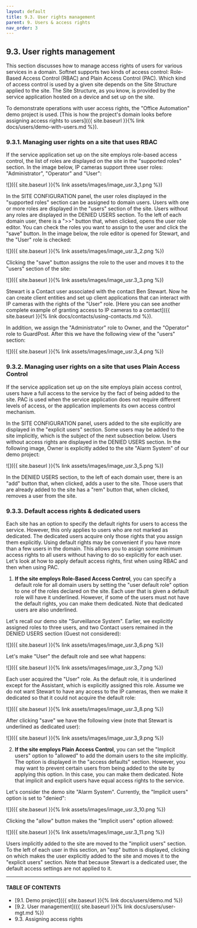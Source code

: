 ```yaml
---
layout: default
title: 9.3. User rights management
parent: 9. Users & access rights
nav_order: 3
---
```


## 9.3. User rights management

This section discusses how to manage access rights of users for various services in a domain. Softnet supports two kinds of access control: Role-Based Access Control (RBAC) and Plain Access Control (PAC). Which kind of access control is used by a given site depends on the Site Structure applied to the site. The Site Structure, as you know, is provided by the service application hosted on a device and set up on the site.  

To demonstrate operations with user access rights, the "Office Automation" demo project is used. [This is how the project's domain looks before assigning access rights to users]({{ site.baseurl }}{% link docs/users/demo-with-users.md %}).

### 9.3.1. Managing user rights on a site that uses RBAC

If the service application set up on the site employs role-based access control, the list of roles are displayed on the site in the "<span class="text-blue">supported roles</span>" section. In the image below, IP cameras support three user roles: "<span class="text-role">Administrator</span>", "<span class="text-role">Operator</span>" and "<span class="text-role">User</span>": 

![]({{ site.baseurl }}{% link assets/images/image_usr.3_1.png %})

In the <span class="header-green">SITE CONFIGURATION</span> panel, the user roles displayed in the "<span class="text-blue">supported roles</span>" section can be assigned to domain users. Users with one or more roles are displayed in the "<span class="text-blue">users</span>" section of the site. Users without any roles are displayed in the <span class="text-red">DENIED USERS</span> section. To the left of each domain user, there is a "<span class="text-cyan">&gt;&gt;</span>" button that, when clicked, opens the user role editor. You can check the roles you want to assign to the user and click the "<span class="text-green">save</span>" button. In the image below, the role editor is opened for Stewart, and the "<span class="text-role">User</span>" role is checked:

![]({{ site.baseurl }}{% link assets/images/image_usr.3_2.png %})

Clicking the "<span class="text-green">save</span>" button assigns the role to the user and moves it to the "<span class="text-blue">users</span>" section of the site:

![]({{ site.baseurl }}{% link assets/images/image_usr.3_3.png %})

Stewart is a Contact user associated with the contact Ben Stewart. Now he can create client entities and set up client applications that can interact with IP cameras with the rights of the "<span class="text-role">User</span>" role. [Here you can see another complete example of granting access to IP cameras to a contact]({{ site.baseurl }}{% link docs/contacts/using-contacts.md %}).  

In addition, we assign the "<span class="text-role">Administrator</span>" role to Owner, and the "<span class="text-role">Operator</span>" role to GuardPost. After this we have the following view of the "<span class="text-blue">users</span>" section:

![]({{ site.baseurl }}{% link assets/images/image_usr.3_4.png %})

### 9.3.2. Managing user rights on a site that uses Plain Access Control

If the service application set up on the site employs plain access control, users have a full access to the service by the fact of being added to the site. PAC is used when the service application does not require different levels of access, or the application implements its own access control mechanism.  

In the <span class="header-green">SITE CONFIGURATION</span> panel, users added to the site explicitly are displayed in the "<span class="text-blue">explicit users</span>" section. Some users may be added to the site implicitly, which is the subject of the next subsection below. Users without access rights are displayed in the <span class="text-red">DENIED USERS</span> section. In the following image, Owner is explicitly added to the site "Alarm System" of our demo project:

![]({{ site.baseurl }}{% link assets/images/image_usr.3_5.png %})

In the <span class="text-red">DENIED USERS</span> section, to the left of each domain user, there is an "<span class="text-cyan">add</span>" button that, when clicked, adds a user to the site. Those users that are already added to the site has a "<span class="text-cyan">rem</span>" button that, when clicked, removes a user from the site.

### 9.3.3. Default access rights & dedicated users

Each site has an option to specify the default rights for users to access the service. However, this only applies to users who are not marked as dedicated. The dedicated users acquire only those rights that you assign them explicitly. Using default rights may be convenient if you have more than a few users in the domain. This allows you to assign some minimum access rights to all users without having to do so explicitly for each user. Let's look at how to apply default access rights, first when using RBAC and then when using PAC.   

1) **If the site employs Role-Based Access Control**, you can specify a default role for all domain users by setting the "<span class="text-blue">user default role</span>" option to one of the roles declared on the site. Each user that is given a default role will have it underlined. However, if some of the users must not have the default rights, you can make them dedicated. Note that dedicated users are also underlined.

Let's recall our demo site "Surveillance System". Earlier, we explicitly assigned roles to three users, and two Contact users remained in the <span class="text-red">DENIED USERS</span> section (Guest not considered):

![]({{ site.baseurl }}{% link assets/images/image_usr.3_6.png %})

Let's make "<span class="text-role">User</span>" the default role and see what happens:

![]({{ site.baseurl }}{% link assets/images/image_usr.3_7.png %})

Each user acquired the "<span class="text-role">User</span>" role. As the default role, it is underlined except for the Assistant, which is explicitly assigned this role. Assume we do not want Stewart to have any access to the IP cameras, then we make it dedicated so that it could not acquire the default role:

![]({{ site.baseurl }}{% link assets/images/image_usr.3_8.png %})

After clicking "<span class="text-green">save</span>" we have the following view (note that Stewart is underlined as dedicated user):

![]({{ site.baseurl }}{% link assets/images/image_usr.3_9.png %})

2) **If the site employs Plain Access Control**, you can set the "Implicit users" option to "<span class="text-green">allowed</span>" to add the domain users to the site implicitly. The option is displayed in the "<span class="text-blue">access defaults</span>" section. However, you may want to prevent certain users from being added to the site by applying this option. In this case, you can make them dedicated. Note that implicit and explicit users have equal access rights to the service.  

Let's consider the demo site "Alarm System". Currently, the "Implicit users" option is set to "<span class="text-red">denied</span>":

![]({{ site.baseurl }}{% link assets/images/image_usr.3_10.png %})

Clicking the "<span class="text-green">allow</span>" button makes the "Implicit users" option allowed:

![]({{ site.baseurl }}{% link assets/images/image_usr.3_11.png %})

Users implicitly added to the site are moved to the "<span class="text-blue">implicit users</span>" section. To the left of each user in this section, an "<span class="text-cyan">exp</span>" button is displayed, clicking on which makes the user explicitly added to the site and moves it to the "<span class="text-blue">explicit users</span>" section. Note that because Stewart is a dedicated user, the default access settings are not applied to it.

---
#### TABLE OF CONTENTS
* [9.1. Demo project]({{ site.baseurl }}{% link docs/users/demo.md %})
* [9.2. User management]({{ site.baseurl }}{% link docs/users/user-mgt.md %})
* 9.3. Assigning access rights